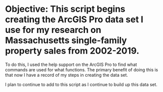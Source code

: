 # Objective: This script begins creating the ArcGIS Pro data set I use for my research on Massachusetts single-family property sales from 2002-2019. 

To do this, I used the help support on the ArcGIS Pro to find what commands are used for what functions. The primary benefit of doing this is that now I have a record of my steps in creating the data set.

I plan to continue to add to this script as I continue to build up this data set. 

